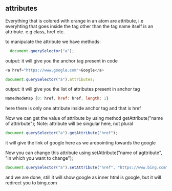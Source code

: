 ## attributes
Everything that is colored with orange in an atom are attribute, i.e everyhting that goes inside the tag other than the tag name itself is an attribute. e.g class, href etc.

to manipulate the attribute we have methods:

```javascript
  document.querySelector("a");
```
output: it will give you the anchor tag present in code
```javascript
<a href="https://www.google.com">Google</a>
```
```javascript
document.querySelector("a").attributes;
```
output: it will give you the list of attributes present in anchor tag
```javascript
NamedNodeMap {0: href, href: href, length: 1}
```
here there is only one attribute inside anchor tag and that is href

Now we can get the value of attribute by using method getAttribute("name of attrirbute");
Note: attribute will be singular here, not plural
```javascript
document.querySelector("a").getAttribute("href");
```
it will give the link of google here as we arepointing towards the google

Now you can change this attribute using setAttribute("name of agttribute", "in which you want to change");
```javascript
document.querySelector("a").setAttribute("href", "https://www.bing.com");
```
and we are done, still it will show google as inner html is google, but it will redirect you to bing.com

